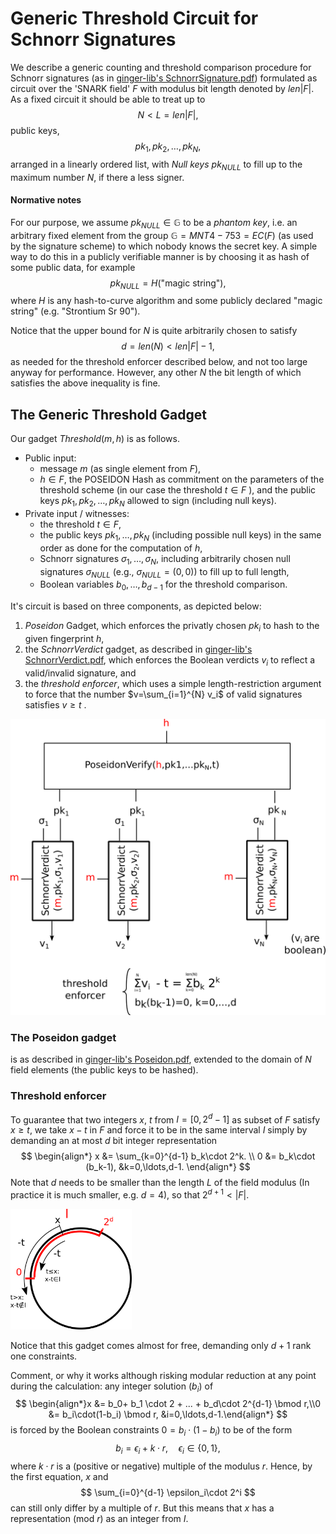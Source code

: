 # Generic Threshold Circuit for Schnorr Signatures

We describe a generic counting and threshold comparison procedure for Schnorr signatures (as in [ginger-lib's SchnorrSignature.pdf](https://github.com/HorizenOfficial/ginger-lib/blob/development/doc/SchnorrSignature.pdf)) formulated as circuit over the 'SNARK field' $F$ with modulus bit length denoted by $len|F|$. As a fixed circuit it should be able to treat up to 
$$
N < L=len|F|,
$$
public keys,
$$
pk_1,pk_2,\ldots, pk_N,
$$
arranged in a linearly ordered list, with *Null keys* $pk_{NULL}$ to fill up to the maximum number $N$, if there a less signer. 

#### Normative notes

For our purpose, we assume  $pk_{NULL}\in \mathbb G$ to be a *phantom key*, i.e. an arbitrary fixed element from the group $\mathbb G= MNT4-753=EC(F)$  (as used by the signature scheme) to which nobody knows the secret key. A simple way to do this in a publicly verifiable manner is by choosing it as hash of some public data, for example
$$
pk_{NULL} = H(\text{"magic string")},
$$
where $H$ is any hash-to-curve algorithm and some publicly declared "magic string" (e.g. $\text{"Strontium Sr 90"}$). 

Notice that the upper bound for  $N$ is quite arbitrarily chosen to satisfy
$$
d = len(N) < len|F|-1,
$$
as needed for the threshold enforcer described below, and not too large anyway for performance. However, any other $N$ the bit length of which satisfies the above inequality is fine. 

## The Generic Threshold Gadget

Our gadget $Threshold(m,h)$ is as follows.

- Public input: 
  - message $m$ (as single element from $F$), 
  - $h\in F$, the POSEIDON Hash as commitment on the parameters of the threshold scheme (in our case the threshold $t\in F$ ), and the public keys $pk_1,pk_2,\ldots, pk_{N}$ allowed to sign (including null keys).
- Private input / witnesses:
  - the threshold $t\in F$, 
  - the public keys $pk_1,\ldots, pk_{N}$ (including possible null keys) in the same order as done for the computation of $h$,
  - Schnorr signatures $\sigma_1,\ldots,\sigma_{N}$, including arbitrarily chosen null signatures $\sigma_{NULL}$ (e.g., $\sigma_{NULL}=(0,0)$) to fill up to full length,
  - Boolean variables $b_0,\ldots,b_{d-1}$ for the threshold comparison.

It's circuit is based on three components, as depicted below: 

1. *Poseidon* Gadget, which enforces the privatly chosen $pk_i$ to hash to the given fingerprint $h$, 
2. the $SchnorrVerdict$ gadget, as described in [ginger-lib's SchnorrVerdict.pdf](https://github.com/HorizenOfficial/ginger-lib/blob/development/doc/SchnorrVerdict.pdf), which enforces the Boolean verdicts $v_i$ to reflect a valid/invalid signature, and 
3. the *threshold enforcer*, which uses a simple length-restriction argument to force that the number $v=\sum_{i=1}^{N} v_i$ of valid signatures satisfies $v\geq t$ .

![Generic threshold circuit for Schnorr Signature style=](./pics/GenericThresholdCircuit-03.svg.png)

### The Poseidon gadget

is as described in [ginger-lib's Poseidon.pdf](https://github.com/HorizenOfficial/ginger-lib/blob/development/doc/Poseidon.pdf), extended to the domain of $N$ field elements (the public keys to be hashed).

### Threshold enforcer

To guarantee that two integers $x$, $t$ from $I=\left[0,2^d-1\right]$ as subset of $F$ satisfy  $x\geq t$, we take $x-t$ in $F$ and force it to be in the same interval $I$ simply by demanding an at most $d$ bit integer representation
$$
\begin{align*}
x &= \sum_{k=0}^{d-1} b_k\cdot 2^k.
\\
0 &= b_k\cdot (b_k-1), &k=0,\ldots,d-1. 
\end{align*}
$$
Note that $d$ needs to be smaller than the length $L$ of the field modulus (In practice it is much smaller, e.g. $d=4$), so that $2^{d+1}< |F|$.

<img src="./pics/ThresholdEnforcer.svg.png" style="zoom:30%;" />

Notice that this gadget comes almost for free, demanding only $d+1$ rank one constraints.

Comment, or why it works although risking modular reduction at any point during the calculation: any integer solution $(b_i)$ of   
$$
\begin{align*}x &= b_0+ b_1 \cdot 2 + ... + b_d\cdot 2^{d-1} \bmod r,\\0 &= b_i\cdot(1-b_i) \bmod r, &i=0,\ldots,d-1.\end{align*}
$$
is forced by the Boolean constraints $0=b_i\cdot(1-b_i)$ to be of the form 
$$
b_i = \epsilon_i + k\cdot r, \quad \epsilon_i\in\{0,1\},
$$
where $k\cdot r$ is a (positive or negative) multiple of the modulus $r$. Hence, by the first equation, $x$ and 
$$
\sum_{i=0}^{d-1} \epsilon_i\cdot 2^i
$$
can still only differ by a multiple of $r$. But this means that $x$ has a representation (mod $r$) as an integer from $I$. 











